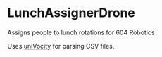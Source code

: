 # LunchAssignerDrone
Assigns people to lunch rotations for 604 Robotics

Uses [uniVocity](https://www.univocity.com/) for parsing CSV files.
